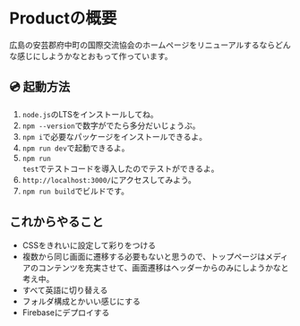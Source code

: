 # Productの概要
広島の安芸郡府中町の国際交流協会のホームページをリニューアルするならどんな感じにしようかなとおもって作っています。

## 💿 起動方法

1. <code>node.js</code>のLTSをインストールしてね。
2. <code>npm --version</code>で数字がでたら多分だいじょうぶ。
3. <code>npm i</code>で必要なパッケージをインストールできるよ。
4. <code>npm run dev</code>で起動できるよ。
5. <code>npm run test</code>でテストコードを導入したのでテストができるよ。
6. <code>http://localhost:3000/</code>にアクセスしてみよう。
7. <code>npm run build</code>でビルドです。

## これからやること
- CSSをきれいに設定して彩りをつける
- 複数から同じ画面に遷移する必要もないと思うので、トップページはメディアのコンテンツを充実させて、画面遷移はヘッダーからのみにしようかなと考え中。
- すべて英語に切り替える
- フォルダ構成とかいい感じにする
- Firebaseにデプロイする
